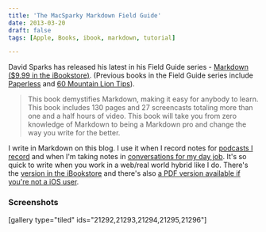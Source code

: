 ```yaml
---
title: 'The MacSparky Markdown Field Guide'
date: 2013-03-20
draft: false
tags: [Apple, Books, ibook, markdown, tutorial]

---
```


David Sparks has released his latest in his Field Guide series - [Markdown ($9.99 in the iBookstore)](http://target.georiot.com/Proxy.ashx?tsid=528&GR_URL=https%253A%252F%252Fitunes.apple.com%252Fus%252Fbook%252Fmarkdown%252Fid622433972%253Fmt%253D11%2526uo%253D4%2526partnerId%253D30). (Previous books in the Field Guide series include [Paperless](http://target.georiot.com/Proxy.ashx?tsid=528&GR_URL=https%253A%252F%252Fitunes.apple.com%252Fus%252Fbook%252Fpaperless%252Fid520393162%253Fmt%253D11%2526uo%253D4%2526partnerId%253D30) and [60 Mountain Lion Tips](http://target.georiot.com/Proxy.ashx?tsid=528&GR_URL=https%253A%252F%252Fitunes.apple.com%252Fus%252Fbook%252F60-mountain-lion-tips%252Fid565956630%253Fmt%253D11%2526uo%253D4%2526partnerId%253D30)).

> This book demystifies Markdown, making it easy for anybody to learn. This book includes 130 pages and 27 screencasts totaling more than one and a half hours of video. This book will take you from zero knowledge of Markdown to being a Markdown pro and change the way you write for the better.

I write in Markdown on this blog. I use it when I record notes for [podcasts I record](http://ssktn.com) and when I'm taking notes in [conversations for my day job](http://lemonproductions.ca). It's so quick to write when you work in a web/real world hybrid like I do. There's the [version in the iBookstore](http://target.georiot.com/Proxy.ashx?tsid=528&GR_URL=https%253A%252F%252Fitunes.apple.com%252Fus%252Fbook%252Fmarkdown%252Fid622433972%253Fmt%253D11%2526uo%253D4%2526partnerId%253D30) and there's also [a PDF version available if you're not a iOS user](http://macsparky.fetchapp.com/sell/liexohbo).

### Screenshots

\[gallery type="tiled" ids="21292,21293,21294,21295,21296"\][](http://target.georiot.com/Proxy.ashx?tsid=528&GR_URL=https%253A%252F%252Fitunes.apple.com%252Fus%252Fbook%252Fmarkdown%252Fid622433972%253Fmt%253D11%2526uo%253D4%2526partnerId%253D30)